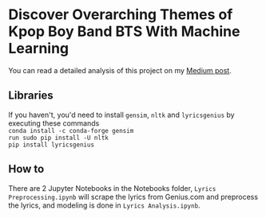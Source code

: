 # Discover Overarching Themes of Kpop Boy Band BTS With Machine Learning

You can read a detailed analysis of this project on my [Medium post](https://medium.com/@nguy3409/discovering-overarching-themes-of-kpop-boy-band-bts-using-machine-learning-246c69115ac8).

## Libraries
If you haven't, you'd need to install `gensim`, `nltk` and `lyricsgenius` by executing these commands  
`conda install -c conda-forge gensim`  
`run sudo pip install -U nltk`  
`pip install lyricsgenius`  

## How to
There are 2 Jupyter Notebooks in the Notebooks folder, `Lyrics Preprocessing.ipynb` will scrape the lyrics from Genius.com and preprocess the lyrics, and modeling is done in `Lyrics Analysis.ipynb`.
